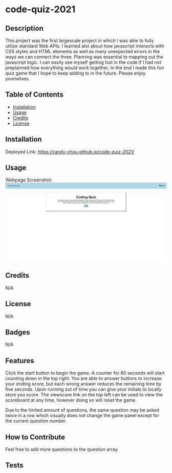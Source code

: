 # code-quiz-2021
## Description
This project was the first largescale project in which I was able to fully utilize standard Web APIs. I learned alot about how javascript interacts with CSS styles and HTML elements as well as many unexpected errors in the ways we can connect the three. Planning was essential to mapping out the javascript logic. I can easily see myself getting lost in the code if I had not preplanned how everything would work together. In the end I made this fun quiz game that I hope to keep adding to in the future. Please enjoy yourselves. 
## Table of Contents
- [Installation](#installation)
- [Usage](#usage)
- [Credits](#credits)
- [License](#license)
## Installation
Deployed Link: https://randy-chou.github.io/code-quiz-2021/
## Usage
Webpage Screenshot:
![alt text](assets/images/webpage_capture.png)
## Credits
N/A
## License
N/A
## Badges
N/A
## Features
Click the start button to begin the game. A counter for 60 seconds will start counting down in the top right. You are able to answer buttons to increase your ending score, but each wrong answer reduces the remaining time by five seconds. Upon running out of time you can give your initials to locally store you score. The viewscore link on the top left can be used to view the scoreboard at any time, however doing so will reset the game.

Due to the limited amount of questions, the same question may be asked twice in a row which visually does not change the game panel except for the current question number.
## How to Contribute
Feel free to add more questions to the question array.
## Tests